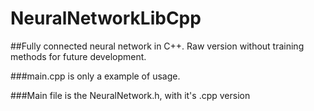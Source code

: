# NeuralNetworkLibCpp
##Fully connected neural network in C++. Raw version without training methods for future development.

###main.cpp is only a example of usage.

###Main file is the NeuralNetwork.h, with it's .cpp version
